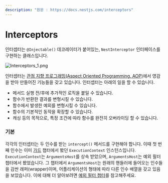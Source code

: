 ```yaml
---
description: "원문 : https://docs.nestjs.com/interceptors"
---
```


# Interceptors

인터셉터는 `@Injectable()` 데코레이터가 붙어있는, `NestInterceptor` 인터페이스를 구현하는 클래스입니다.

![Interceptors_1.png](https://docs.nestjs.com/assets/Interceptors_1.png)

인터셉터는 [관점 지향 프로그래밍(Aspect Oriented Programming, AOP)](https://en.wikipedia.org/wiki/Aspect-oriented_programming)에서 영감을 받아 만들어진 기능들을 갖고 있습니다. 인터셉터는 아래의 일을 할 수 있습니다.

- 메서드 실행 전/후에 추가적인 로직을 붙일 수 있습니다.
- 함수가 반환한 결과를 변형시킬 수 있습니다.
- 함수에서 발생한 예외를 변형시킬 수 있습니다.
- 함수의 기본적인 동작을 확장할 수 있습니다.
- 캐싱 등의 목적으로, 특정 조건에 따라 함수를 완전히 오버라이딩 할 수 있습니다.

### 기본

각각의 인터셉터는 두 인수를 받는 `intercept()` 메서드를 구현해야 합니다. 이때 첫 번째 인수는 이미 [가드](https://docs.nestjs.com/guards) 챕터에서 봤던 `ExecutionContext` 인스턴스입니다. `ExecutionContext`는 `ArgumentsHost`를 상속 받았으며, `ArgumentsHost`는 예외 필터 챕터에서 봤었습니다. 그 챕터에서 `ArgumentsHost`는 원래의 핸들러에 들어오는 인수들을 감싼 래퍼(wrapper)이며, 어플리케이션의 형태에 따라 다른 인수 배열을 갖고 있음을 보았습니다. 이에 대해 더 알아보려면 [예외 필터 챕터](https://docs.nestjs.com/exception-filters#arguments-host)를 참고해주세요.